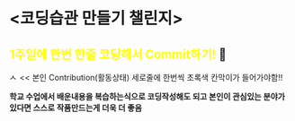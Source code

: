 # <코딩습관 만들기 챌린지>

## <span style="color:yellow">1주일에 한번 한줄 코딩해서 Commit하기!</span> 💫


<img width="14" alt="스크린샷 2022-03-13 오후 5 39 34" src="https://user-images.githubusercontent.com/92626903/158051851-aa8f362b-116d-41cf-8644-7d597176e1b4.png">   << 본인 Contribution(활동상태) 세로줄에 한번씩 초록색 칸막이가 들어가야함!!</span>

**학교 수업에서 배운내용을 복습하는식으로 코딩작성해도 되고 본인이 관심있는 분야가 있다면 스스로 작품만드는게 더욱 더 좋음**
